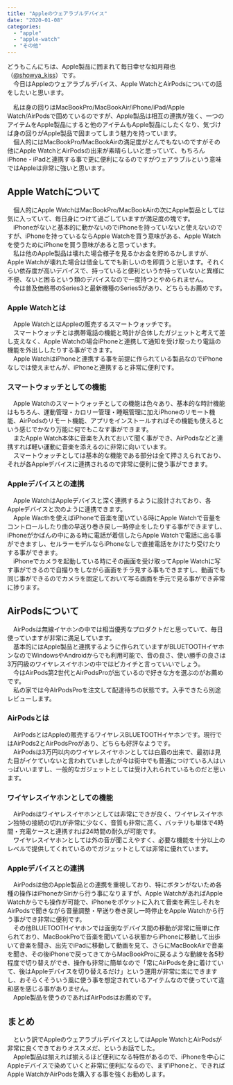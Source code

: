 ```yaml
---
title: "Appleのウェアラブルデバイス"
date: "2020-01-08"
categories: 
  - "apple"
  - "apple-watch"
  - "その他"
---
```


どうもこんにちは、Apple製品に囲まれて毎日幸せな如月翔也（[@showya\_kiss](http://twitter.com/showya_kiss)）です。  
　今日はAppleのウェアラブルデバイス、Apple WatchとAirPodsについての話をしたいと思います。  
  
　私は身の回りはMacBookPro/MacBookAir/iPhone/iPad/Apple Watch/AirPodsで固めているのですが、Apple製品は相互の連携が強く、一つのアイテムをApple製品にすると他のアイテムもApple製品にしたくなり、気づけば身の回りがApple製品で固まってしまう魅力を持っています。  
　個人的にはMacBookPro/MacBookAirの満足度がとんでもないのですがその他にApple WatchとAirPodsの出来が素晴らしいと思っていて、もちろんiPhone・iPadと連携する事で更に便利になるのですがウェアラブルという意味ではAppleは非常に強いと思います。  
  

## Apple Watchについて

　個人的にApple WatchはMacBookPro/MacBookAirの次にApple製品としては気に入っていて、毎日身につけて過ごしていますが満足度の塊です。  
　iPhoneがないと基本的に動かないのでiPhoneを持っていないと使えないのですが、iPhoneを持っているならApple Watchを買う意味がある、Apple Watchを使うためにiPhoneを買う意味があると思っています。  
　私は他のApple製品は壊れた場合様子を見るかお金を貯めるかしますが、Apple Watchが壊れた場合は借金してでも新しいのを即買うと思います。それくらい依存度が高いデバイスで、持っていると便利というか持っていないと異様に不便、ないと困るという類のデバイスなので一度持つとやめられません。  
　今は普及価格帯のSeries3と最新機種のSeries5があり、どちらもお薦めです。  

### Apple Watchとは

　Apple WatchとはAppleの販売するスマートウォッチです。  
　スマートウォッチとは携帯電話の機能と時計が合体したガジェットと考えて差し支えなく、Apple Watchの場合iPhoneと連携して通知を受け取ったり電話の機能を外出ししたりする事ができます。  
　Apple WatchはiPhoneと連携する事を前提に作られている製品なのでiPhoneなしでは使えませんが、iPhoneと連携すると非常に便利です。  

### スマートウォッチとしての機能

　Apple Watchのスマートウォッチとしての機能は色々あり、基本的な時計機能はもちろん、運動管理・カロリー管理・睡眠管理に加えiPhoneのリモート機能、AirPodsのリモート機能、アプリをインストールすればその機能も使えるという感じでかなり万能に何でもこなす事ができます。  
　またApple Watch本体に音楽を入れておいて聞く事ができ、AirPodsなどと連携すれば軽い運動に音楽を添えるのに非常に向いています。  
　スマートウォッチとしては基本的な機能である部分は全て押さえられており、それが各Appleデバイスに連携されるので非常に便利に使う事ができます。  

### Appleデバイスとの連携

　Apple WatchはAppleデバイスと深く連携するように設計されており、各Appleデバイスと次のように連携できます。  
　Apple Wacthを使えばiPhoneで音楽を聞いている時にApple Watchで音量をコントロールしたり曲の早送り巻き戻し一時停止をしたりする事ができますし、iPhoneがかばんの中にある時に電話が着信したらApple Watchで電話に出る事ができますし、セルラーモデルならiPhoneなしで直接電話をかけたり受けたりする事ができます。  
　iPhoneでカメラを起動している時にその画面を受け取ってApple Watchに写す事ができるので自撮りをしながら画面をチラ見する事もできますし、動画でも同じ事ができるのでカメラを固定しておいて写る画面を手元で見る事ができ非常に捗ります。  

## AirPodsについて

　AirPodsは無線イヤホンの中では相当優秀なプロダクトだと思っていて、毎日使っていますが非常に満足しています。  
　基本的にはApple製品と連携するように作られていますがBLUETOOTHイヤホンなのでWindowsやAndroidからでも利用可能で、音の良さ、使い勝手の良さは3万円級のワイヤレスイヤホンの中ではピカイチと言っていいでしょう。  
　今はAirPods第2世代とAirPodsProが出ているので好きな方を選ぶのがお薦めです。  
　私の家では今AIrPodsProを注文して配達待ちの状態です。入手できたら別途レビューします。  

### AirPodsとは

　AirPodsとはAppleの販売するワイヤレスBLUETOOTHイヤホンです。現行ではAirPods2とAirPodsProがあり、どちらも好評なようです。  
　AirPodsは3万円以内のワイヤレスイヤホンとしては白眉の出来で、最初は見た目がイケていないと言われていましたが今は街中でも普通につけている人はいっぱいいますし、一般的なガジェットとしては受け入れられているものだと思います。  

### ワイヤレスイヤホンとしての機能

　AirPodsはワイヤレスイヤホンとしては非常にできが良く、ワイヤレスイヤホン独特の接続の切れが非常に少なく、音質も非常に高く、バッテリも単体で4時間・充電ケースと連携すれば24時間の耐久が可能です。  
　ワイヤレスイヤホンとしては外の音が聞こえやすく、必要な機能を十分以上のレベルで提供してくれているのでガジェットとしては非常に優れています。  

### Appleデバイスとの連携

　AirPodsは他のApple製品との連携を重視しており、特にボタンがないため各種の操作はiPhoneかSiriから行う事になりますが、Apple WatchがあればApple Watchからでも操作が可能で、iPhoneをポケットに入れて音楽を再生しそれをAirPodsで聞きながら音量調整・早送り巻き戻し一時停止をApple Watchから行う事ができ非常に便利です。  
　その他BLUETOOTHイヤホンでは面倒なデバイス間の移動が非常に簡単に作られており、MacBookProで音楽を聞いている状態からiPhoneに移動して出歩いて音楽を聞き、出先でiPadに移動して動画を見て、さらにMacBookAirで音楽を聞き、その後iPhoneで戻ってきてからMacBookProに戻るような動線を各5秒程度で切り替えができ、操作も非常に簡単なので「常にAirPodsを身に着けていて、後はAppleデバイスを切り替えるだけ」という運用が非常に楽にできますし、おそらくそういう風に使う事を想定されているアイテムなので使っていて違和感を感じる事がありません。  
　Apple製品を使うのであればAirPodsはお薦めです。  

## まとめ

　という訳でAppleのウェアラブルデバイスとしてはApple WatchとAirPodsが非常に良くできておりオススメだ、というお話でした。  
　Apple製品は揃えれば揃えるほど便利になる特性があるので、iPhoneを中心にAppleデバイスで染めていくと非常に便利になるので、まずiPhoneと、できればApple WatchかAirPodsを購入する事を強くお勧めします。
